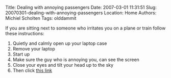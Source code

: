 Title: Dealing with annoying passengers
Date: 2007-03-01 11:31:51
Slug: 20070301-dealing-with-annoying-passengers
Location: Home
Authors: Michiel Scholten
Tags: olddammit

<p>If you are sitting next to someone who irritates you on a plane or train follow these instructions:</p>

<ol>
<li>Quietly and calmly open up your laptop case</li>
<li>Remove your laptop</li>
<li>Start up</li>
<li>Make sure the guy who is annoying you, can see the screen</li>
<li>Close your eyes and tilt your head up to the sky</li>
<li>Then click <a href="http://www.thecleverest.com/countdown.swf">this link</a></li>
</ol>